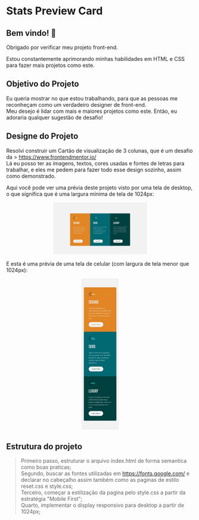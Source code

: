 # Stats Preview Card

## Bem vindo! 👋

Obrigado por verificar meu projeto front-end.

Estou constantemente aprimorando minhas habilidades em HTML e CSS para fazer mais projetos como este.

## Objetivo do Projeto

Eu queria mostrar no que estou trabalhando, para que as pessoas me reconheçam como um verdadeiro designer de front-end.<br>
Meu desejo é lidar com mais e maiores projetos como este. Então, eu adoraria qualquer sugestão de desafio!

## Designe do Projeto

Resolvi construir um Cartão de visualização de 3 colunas, que é um desafio da > https://www.frontendmentor.io/ <br>
Lá eu posso ter as imagens, textos, cores usadas e fontes de letras para trabalhar, e eles me pedem para fazer todo esse design sozinho, assim como demonstrado.

Aqui você pode ver uma prévia deste projeto visto por uma tela de desktop, o que significa que é uma largura mínima de tela de 1024px:

<div align="center">
  <img width=50% src="./images/desktop-design.jpg" alt="Visualização Desktop">
</div>

E esta é uma prévia de uma tela de celular (com largura de tela menor que 1024px):

<div align="center">
  <img width=20% src="./images/mobile-design.jpg" alt="Visualização Mobile">
</div>

## Estrutura do projeto

>Primeiro passo, estruturar o arquivo index.html de forma semantica como boas praticas;<br>
>Segundo, buscar as fontes utilizadas em https://fonts.google.com/ e declarar no cabeçalho assim também como as paginas de estilo reset.css e style.css;<br>
>Terceiro, começar a estilização da pagina pelo style.css a partir da estratégia "Mobile First";<br>
>Quarto, implementar o display responsivo para desktop a partir de 1024px;<br>
